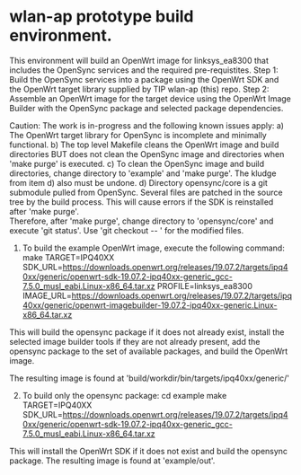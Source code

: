 # wlan-ap prototype build environment.

This  environment will build an OpenWrt image for linksys_ea8300 that includes the OpenSync services and the required pre-requistites.
Step 1:  Build the OpenSync services into a package using the OpenWrt SDK and the OpenWrt target library supplied by TIP wlan-ap (this) repo.
Step 2:  Assemble an OpenWrt image for the target device using the OpenWrt Image Builder with the OpenSync package and selected package dependencies.

Caution: The work is in-progress and the following known issues apply:
  a)  The OpenWrt target library for OpenSync is incomplete and minimally functional.
  b)  The top level Makefile cleans the OpenWrt image and build directories BUT does not clean the OpenSync image and directories when 'make purge' is executed.
  c)  To clean the OpenSync image and build directories, change directory to 'example' and 'make purge'.  The kludge from item d) also must be undone.
  d)  Directory opensync/core is a git submodule pulled from OpenSync.  Several files are patched in the source tree by the build process.
      This will cause errors if the SDK is reinstalled after 'make purge'.  
      Therefore, after 'make purge', change directory to 'opensync/core' and execute 'git status'.  Use 'git checkout -- <filename>' for the modified files.

1) To build the example OpenWrt image, execute the following command:
  make TARGET=IPQ40XX SDK_URL=https://downloads.openwrt.org/releases/19.07.2/targets/ipq40xx/generic/openwrt-sdk-19.07.2-ipq40xx-generic_gcc-7.5.0_musl_eabi.Linux-x86_64.tar.xz PROFILE=linksys_ea8300 IMAGE_URL=https://downloads.openwrt.org/releases/19.07.2/targets/ipq40xx/generic/openwrt-imagebuilder-19.07.2-ipq40xx-generic.Linux-x86_64.tar.xz

This will build the opensync package if it does not already exist, install the selected image builder tools if they are not already present, add the opensync package to the set of available packages, and  build the OpenWrt image.

The resulting image is found at 'build/workdir/bin/targets/ipq40xx/generic/'
 
2) To build only the opensync package:
  cd example
  make TARGET=IPQ40XX SDK_URL=https://downloads.openwrt.org/releases/19.07.2/targets/ipq40xx/generic/openwrt-sdk-19.07.2-ipq40xx-generic_gcc-7.5.0_musl_eabi.Linux-x86_64.tar.xz

This will install the OpenWrt SDK if it does not exist and build the opensync package.
The resulting image is found at 'example/out'.


